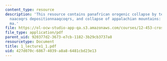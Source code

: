 ```yaml
---
content_type: resource
description: 'This resource contains panafrican orogenic collapse by tectonic escape,
  naacoqrs depositionnaaqcoqrs, and collapse of appalachian mountains: rifts of ca.230
  ma.'
file: https://ol-ocw-studio-app-qa.s3.amazonaws.com/courses/12-453-crosby-lectures-in-geology-history-of-africa-fall-2005/427d070c68674039a8a86481cbd23e13_1_lecture1_1.pdf
file_type: application/pdf
parent_uid: 920377d2-3673-e7cb-1182-3b29cb3737a8
resourcetype: Document
title: 1_lecture1_1.pdf
uid: 427d070c-6867-4039-a8a8-6481cbd23e13
---
```

